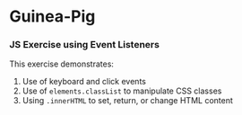 # Guinea-Pig

### JS Exercise using Event Listeners

This exercise demonstrates:

1. Use of keyboard and click events
2. Use of `elements.classList` to manipulate CSS classes
3. Using `.innerHTML` to set, return, or change HTML content
